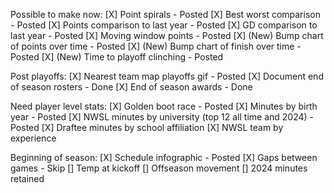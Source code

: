 Possible to make now:
[X] Point spirals - Posted
[X] Best worst comparison - Posted
[X] Points comparison to last year - Posted
[X] GD comparison to last year - Posted
[X] Moving window points - Posted
[X] (New) Bump chart of points over time - Posted
[X] (New) Bump chart of finish over time - Posted
[X] (New) Time to playoff clinching - Posted

Post playoffs:
[X] Nearest team map playoffs gif - Posted
[X] Document end of season rosters - Done
[X] End of season awards - Done

Need player level stats:
[X] Golden boot race - Posted
[X] Minutes by birth year - Posted
[X] NWSL minutes by university (top 12 all time and 2024) - Posted
[X] Draftee minutes by school affiliation
[X] NWSL team by experience

Beginning of season:
[X] Schedule infographic - Posted
[X] Gaps between games - Skip
[] Temp at kickoff
[] Offseason movement
[] 2024 minutes retained
